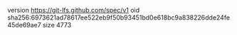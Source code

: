 version https://git-lfs.github.com/spec/v1
oid sha256:6973621ad78617ee522eb9f50b93451bd0e618bc9a838226dde24fe45de69ae7
size 4773
